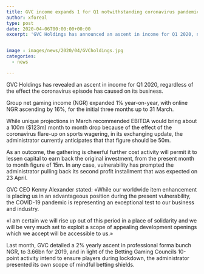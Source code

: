```yaml
---
title: GVC income expands 1 for Q1 notwithstanding coronavirus pandemic
author: xforeal 
type: post
date: 2020-04-06T00:00:00+00:00
excerpt: 'GVC Holdings has announced an ascent in income for Q1 2020, notwithstanding the effect the coronavirus flare-up has caused on its business '


image : images/news/2020/04/GVCholdings.jpg
categories:
  - news

---
```

GVC Holdings has revealed an ascent in income for Q1 2020, regardless of the effect the coronavirus episode has caused on its business. 

Group net gaming income (NGR) expanded 1&percnt; year-on-year, with online NGR ascending by 16&percnt;, for the initial three months up to 31 March. 

While unique projections in March recommended EBITDA would bring about a 100m ($123m) month to month drop because of the effect of the coronavirus flare-up on sports wagering, in its exchanging update, the administrator currently anticipates that that figure should be 50m. 

As an outcome, the gathering is cheerful further cost activity will permit it to lessen capital to earn back the original investment, from the present month to month figure of 15m. In any case, vulnerability has prompted the administrator pulling back its second profit installment that was expected on 23 April. 

GVC CEO Kenny Alexander stated: &#171;While our worldwide item enhancement is placing us in an advantageous position during the present vulnerability, the COVID-19 pandemic is representing an exceptional test to our business and industry. 

&#171;I am certain we will rise up out of this period in a place of solidarity and we will be very much set to exploit a scope of appealing development openings which we accept will be accessible to us.&#187; 

Last month, GVC detailed a 2&percnt; yearly ascent in professional forma bunch NGR, to 3.66bn for 2019, and in light of the Betting Gaming Councils 10-point activity intend to ensure players during lockdown, the administrator presented its own scope of mindful betting shields.